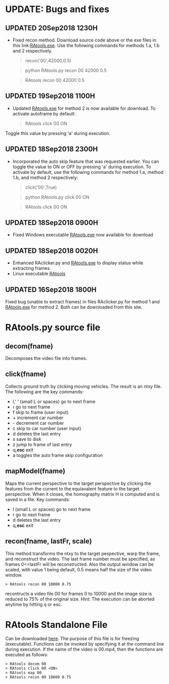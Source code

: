 # UPDATE: Bugs and fixes

## UPDATED 20Sep2018 1230H
- Fixed recon method. Download source code above or the exe files in this link:[RAtools.exe](https://drive.google.com/file/d/1pbeZFwPtqcXQVSFYhjS631vZdC0FRajY/view?usp=sharing). Use the following commands for methods 1.a, 1.b and 2 respectively.

    > recon('00',42000,0.5)
    
    > python RAtools.py recon 00 42000 0.5
    
    > RAtools recon 00 42000 0.5

## UPDATED 19Sep2018 1100H
- Updated [RAtools.exe](https://drive.google.com/file/d/1pbeZFwPtqcXQVSFYhjS631vZdC0FRajY/view?usp=sharing) for method 2 is now available for download. To activate autoframe by default:

    > RAtools click 00 ON

Toggle this value by pressing 'a' during execution.


## UPDATED 18Sep2018 2300H
- Incorporated the auto skip feature that was requested earlier. You can toggle the value to ON or OFF by pressing 'a' during execution. To activate by default, use the following commands for method 1.a, method 1.b, and method 2 respectively:
    > click('00',True)
    
    > python RAtools.py click 00 ON
    
    > RAtools click 00 ON



## UPDATED 18Sep2018 0900H
- Fixed Windows executable [RAtools.exe](https://drive.google.com/file/d/1pbeZFwPtqcXQVSFYhjS631vZdC0FRajY/view?usp=sharing) now available for download

## UPDATED 18Sep2018 0020H
- Enhanced RAclicker.py and [RAtools.exe](https://drive.google.com/file/d/1pbeZFwPtqcXQVSFYhjS631vZdC0FRajY/view?usp=sharing) to display status while extracting frames.
- Linux executable [RAtools](https://drive.google.com/file/d/1da5lnPgdgYCE7ag7tEKE2UCIrBQ4cMsl/view?usp=sharing)

## UPDATED 16Sep2018 1800H
Fixed bug (unable to extract frames) in files RAclicker.py for method 1 and [RAtools.exe](https://drive.google.com/file/d/1pbeZFwPtqcXQVSFYhjS631vZdC0FRajY/view?usp=sharing) for method 2. Both can be downloaded from this site.


# RAtools.py source file

## decom(fname)
Decomposes the video file into frames.
## click(fname)
Collects ground truth by clicking moving vehicles. The result is an ntxy file. The following are the key commands:
- l,' '  (small L or spaces) go to next frame
- r      go to next frame
- f skip to frame (user input)
- \+ increment car number
- \- decrement car number
- c skip to car number (user input)
- d deletes the last entry
- s save to disk
- z jump to frame of last entry
- q,**esc** exit
- a toggles the auto frame skip configuration


## mapModel(fname)
Maps the current perspective to the target perspective by clicking the features from the current to the equiavalent feature to the target perspective. When it closes, the homography matrix H is computed and is saved in a file. Key commands:
- l  (small L or spaces) go to next frame
- r      go to next frame
- d deletes the last entry
- q,**esc** exit
## recon(fname, lastFr, scale)
This method transforms the ntxy to the target pespective, warp the frame, and reconstruct the video. The last frame number must be specified, as frames 0<=lastFr will be reconstructed. Also the output window can be scaled, with value 1 being default, 0.5 means half the size of the video window.

    > RAtools recon 00 10000 0.75
    
recontructs a video file 00 for frames 0 to 10000 and the image size is reduced to 75% of the original size.
Hint: The execution can be aborted anytime by hitting q or esc.


# RAtools Standalone File
Can be downloaded [here](https://drive.google.com/file/d/1pbeZFwPtqcXQVSFYhjS631vZdC0FRajY/view?usp=sharing). The purpose of this file is for freezing (executable). Functions can be invoked by specifying it at the command line during execution. If the name of the video is 00.mp4, then the functions are executed as follows:

    > RAtools decom 00
    > RAtools click 00 <ON>
    > RAtools map 00
    > RAtools recon 00 10000 0.75


